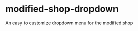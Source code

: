 modified-shop-dropdown
======================

An easy to customize dropdown menu for the modified:shop
